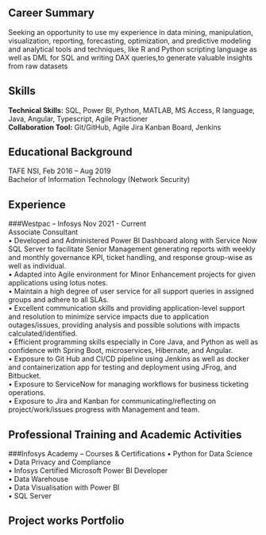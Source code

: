 ## Career Summary
Seeking an opportunity to use my experience in data mining, manipulation, visualization, reporting, forecasting, optimization, and predictive modeling and analytical tools and techniques, like R and Python scripting language as well as DML for SQL and writing DAX queries,to generate valuable insights from raw datasets

## Skills
<b>Technical Skills:</b> SQL, Power BI, Python, MATLAB, MS Access, R language, Java, Angular, Typescript, Agile Practioner
<br><b>Collaboration Tool:</b> Git/GitHub, Agile Jira Kanban Board, Jenkins

## Educational Background
TAFE NSI, Feb 2016 – Aug 2019 
<br>
Bachelor of Information Technology (Network Security) 

## Experience
###Westpac – Infosys 						 		Nov 2021 - Current
<br>Associate Consultant<br>
    • Developed and Administered Power BI Dashboard along with Service Now SQL Server to facilitate Senior Management generating reports with weekly and monthly governance KPI, ticket handling, and response group-wise as well as individual. <br>
    • Adapted into Agile environment for Minor Enhancement projects for given applications using lotus notes.<br>
    • Maintain a high degree of user service for all support queries in assigned groups and adhere to all SLAs.<br>
    • Excellent communication skills and providing application-level support and resolution to minimize service impacts due to application outages/issues, providing analysis and possible solutions with impacts calculated/identified.<br>
    • Efficient programming skills especially in Core Java, and Python as well as confidence with Spring Boot, microservices, Hibernate, and Angular.<br>
    • Exposure to Git Hub and CI/CD pipeline using Jenkins as well as docker and containerization app for testing and deployment using JFrog, and Bitbucket.<br>
    • Exposure to ServiceNow for managing workflows for business ticketing operations.<br>
    • Exposure to Jira and Kanban for communicating/reflecting on project/work/issues progress with Management and team.<br>

## Professional Training and Academic Activities
###Infosys Academy – Courses & Certifications
    • Python for Data Science<br>
    • Data Privacy and Compliance<br>
    • Infosys Certified Microsoft Power BI Developer<br>
    • Data Warehouse<br>
    • Data Visualisation with Power BI<br>
    • SQL Server<br>

## Project works Portfolio
